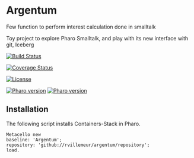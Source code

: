 

# Argentum
Few function to perform interest calculation done in smalltalk

Toy project to explore Pharo Smalltalk, and play with its new interface with git, Iceberg


[![Build Status](https://travis-ci.com/rvillemeur/argentum.svg?branch=master)](https://travis-ci.com/rvillemeur/argentum)

[![Coverage Status](https://coveralls.io/repos/github/rvillemeur/argentum/badge.svg?branch=master)](https://coveralls.io/github/rvillemeur/argentum?branch=master)

[![License](https://img.shields.io/badge/license-MIT-blue.svg)]()

[![Pharo version](https://img.shields.io/badge/Pharo-7.0-%23aac9ff.svg)](https://pharo.org/download)
[![Pharo version](https://img.shields.io/badge/Pharo-8.0-%23aac9ff.svg)](https://pharo.org/download)

## Installation
The following script installs Containers-Stack in Pharo.
```smalltalk
Metacello new
baseline: 'Argentum';
repository: 'github://rvillemeur/argentum/repository';
load.
```
